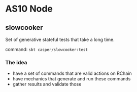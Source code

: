 # AS10 Node

## slowcooker

Set of generative stateful tests that take a long time.

command:
`sbt casper/slowcooker:test`

### The idea

- have a set of commands that are valid actions on RChain
- have mechanics that generate and run these commands
- gather results and validate those
